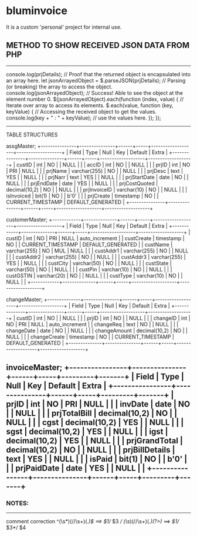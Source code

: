 # bluminvoice
It is a custom 'personal' project for internal use.

## METHOD TO SHOW RECEIVED JSON DATA FROM PHP
---------------------------------------------

console.log(prjDetails); // Proof that the returned object is encapsulated into an array here.
let jsonArrayedObject = $.parseJSON(prjDetails); // Parsing (or breaking) the array to access the object.
console.log(jsonArrayedObject); // Success! Able to see the object at the element number 0.
$(jsonArrayedObject).each(function (index, value) { // Iterate over array to access its elements.
  $.each(value, function (key, keyValue) { // Accessing the received object to get the values.
    console.log(key + " : " + keyValue); // use the values here.
  });
});

------------------------------------------

TABLE STRUCTURES

assgMaster;
+---------------+---------------+------+-----+-------------------+-------------------+
| Field         | Type          | Null | Key | Default           | Extra             |
+---------------+---------------+------+-----+-------------------+-------------------+
| custID        | int           | NO   |     | NULL              |                   |
| accID         | int           | NO   |     | NULL              |                   |
| prjID         | int           | NO   | PRI | NULL              |                   |
| prjName       | varchar(255)  | NO   |     | NULL              |                   |
| prjDesc       | text          | YES  |     | NULL              |                   |
| prjNarr       | text          | YES  |     | NULL              |                   |
| prjStartDate  | date          | NO   |     | NULL              |                   |
| prjEndDate    | date          | YES  |     | NULL              |                   |
| prjCostQuoted | decimal(10,2) | NO   |     | NULL              |                   |
| prjInvoiceID  | varchar(10)   | NO   |     | NULL              |                   |
| isInvoiced    | bit(1)        | NO   |     | b'0'              |                   |
| prjCreate     | timestamp     | NO   |     | CURRENT_TIMESTAMP | DEFAULT_GENERATED |
+---------------+---------------+------+-----+-------------------+-------------------+


customerMaster;
+------------+--------------+------+-----+-------------------+-------------------+
| Field      | Type         | Null | Key | Default           | Extra             |
+------------+--------------+------+-----+-------------------+-------------------+
| custID     | int          | NO   | PRI | NULL              | auto_increment    |
| custCreate | timestamp    | NO   |     | CURRENT_TIMESTAMP | DEFAULT_GENERATED |
| custName   | varchar(255) | NO   | MUL | NULL              |                   |
| custAddr1  | varchar(255) | NO   |     | NULL              |                   |
| custAddr2  | varchar(255) | NO   |     | NULL              |                   |
| custAddr3  | varchar(255) | YES  |     | NULL              |                   |
| custCity   | varchar(50)  | NO   |     | NULL              |                   |
| custState  | varchar(50)  | NO   |     | NULL              |                   |
| custPin    | varchar(10)  | NO   |     | NULL              |                   |
| custGSTIN  | varchar(20)  | NO   |     | NULL              |                   |
| custType   | varchar(10)  | NO   |     | NULL              |                   |
+------------+--------------+------+-----+-------------------+-------------------+


changeMaster;
+--------------+---------------+------+-----+-------------------+-------------------+
| Field        | Type          | Null | Key | Default           | Extra             |
+--------------+---------------+------+-----+-------------------+-------------------+
| custID       | int           | NO   |     | NULL              |                   |
| prjID        | int           | NO   |     | NULL              |                   |
| changeID     | int           | NO   | PRI | NULL              | auto_increment    |
| changeReq    | text          | NO   |     | NULL              |                   |
| changeDate   | date          | NO   |     | NULL              |                   |
| changeAmount | decimal(10,2) | NO   |     | NULL              |                   |
| changeCreate | timestamp     | NO   |     | CURRENT_TIMESTAMP | DEFAULT_GENERATED |
+--------------+---------------+------+-----+-------------------+-------------------+


invoiceMaster;
+----------------+---------------+------+-----+---------+-------+
| Field          | Type          | Null | Key | Default | Extra |
+----------------+---------------+------+-----+---------+-------+
| prjID          | int           | NO   | PRI | NULL    |       |
| invDate        | date          | NO   |     | NULL    |       |
| prjTotalBill   | decimal(10,2) | NO   |     | NULL    |       |
| cgst           | decimal(10,2) | YES  |     | NULL    |       |
| sgst           | decimal(10,2) | YES  |     | NULL    |       |
| igst           | decimal(10,2) | YES  |     | NULL    |       |
| prjGrandTotal  | decimal(10,2) | NO   |     | NULL    |       |
| prjBillDetails | text          | YES  |     | NULL    |       |
| isPaid         | bit(1)        | NO   |     | b'0'    |       |
| prjPaidDate    | date          | YES  |     | NULL    |       |
+----------------+---------------+------+-----+---------+-------+
------------------------------------------

### NOTES:
----------
comment correction
^(\s*)(//\s+)(.*)$ ==> $1/* $3 */
(\s*)(//\s+)(.*)(\?>) ==> $1/* $3*/ $4